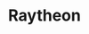 ---
title: Raytheon
crosslinks:
- autotldr
- me_irl
- news
- worldnews
- europrivacy
- maryland
- technology
- ukpolitics
- REEEEEEEEEE
- The_Donald
- TransSpace
- legaladviceofftopic
- collapse
- europe
- gaming
---